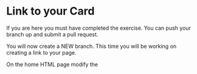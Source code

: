 # Link to your Card
If you are here you must have completed the exercise. You can push your branch up and submit a pull request.

You will now create a NEW branch. This time you will be working on creating a link to your page. 

On the home HTML page modify the 



